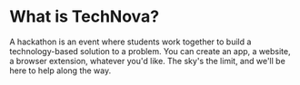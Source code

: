# What is TechNova?

A hackathon is an event where students work together to build a technology-based solution to a problem. You can create an app, a website, a browser extension, whatever you'd like. The sky's the limit, and we'll be here to help along the way.
